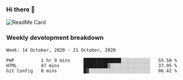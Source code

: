 ### Hi there 👋

<!--
**itzcy/itzcy** is a ✨ _special_ ✨ repository because its `README.md` (this file) appears on your GitHub profile.

Here are some ideas to get you started:

- 🔭 I’m currently working on ...
- 🌱 I’m currently learning ...
- 👯 I’m looking to collaborate on ...
- 🤔 I’m looking for help with ...
- 💬 Ask me about ...
- 📫 How to reach me: ...
- 😄 Pronouns: ...
- ⚡ Fun fact: ...
-->
![ReadMe Card](https://github-readme-stats.vercel.app/api?username=itzcy&show_icons=true&title_color=2d3198&icon_color=797cb8&text_color=24292e&bg_color=f6f8fa)

### Weekly development breakdown
<!--START_SECTION:waka-->
```text
Week: 14 October, 2020 - 21 October, 2020

PHP          1 hr 9 mins     ██████████████░░░░░░░░░░░   55.50 % 
HTML         47 mins         █████████▒░░░░░░░░░░░░░░░   37.95 % 
Git Config   8 mins          █▓░░░░░░░░░░░░░░░░░░░░░░░   06.42 % 
```
<!--END_SECTION:waka-->
